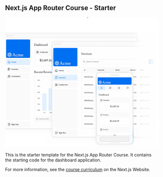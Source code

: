 ## Next.js App Router Course - Starter

![Dashboard UI](./public/d@sh.png)



This is the starter template for the Next.js App Router Course. It contains the starting code for the dashboard application.

For more information, see the [course curriculum](https://nextjs.org/learn) on the Next.js Website.

